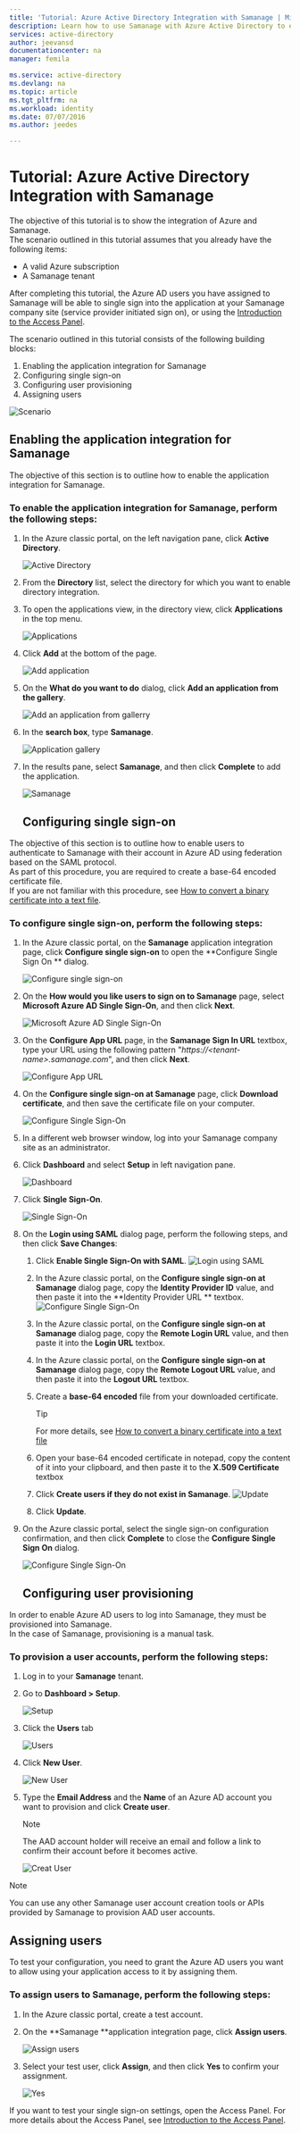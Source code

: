 ```yaml
---
title: 'Tutorial: Azure Active Directory Integration with Samanage | Microsoft Azure'
description: Learn how to use Samanage with Azure Active Directory to enable single sign-on, automated provisioning, and more!
services: active-directory
author: jeevansd
documentationcenter: na
manager: femila

ms.service: active-directory
ms.devlang: na
ms.topic: article
ms.tgt_pltfrm: na
ms.workload: identity
ms.date: 07/07/2016
ms.author: jeedes

---
```

# Tutorial: Azure Active Directory Integration with Samanage
The objective of this tutorial is to show the integration of Azure and Samanage.  
The scenario outlined in this tutorial assumes that you already have the following items:

* A valid Azure subscription
* A Samanage tenant

After completing this tutorial, the Azure AD users you have assigned to Samanage will be able to single sign into the application at your Samanage company site (service provider initiated sign on), or using the [Introduction to the Access Panel](active-directory-saas-access-panel-introduction.md).

The scenario outlined in this tutorial consists of the following building blocks:

1. Enabling the application integration for Samanage
2. Configuring single sign-on
3. Configuring user provisioning
4. Assigning users

![Scenario](./media/active-directory-saas-samanage-tutorial/IC771705.png "Scenario")

## Enabling the application integration for Samanage
The objective of this section is to outline how to enable the application integration for Samanage.

### To enable the application integration for Samanage, perform the following steps:
1. In the Azure classic portal, on the left navigation pane, click **Active Directory**.
   
   ![Active Directory](./media/active-directory-saas-samanage-tutorial/IC700993.png "Active Directory")
2. From the **Directory** list, select the directory for which you want to enable directory integration.
3. To open the applications view, in the directory view, click **Applications** in the top menu.
   
   ![Applications](./media/active-directory-saas-samanage-tutorial/IC700994.png "Applications")
4. Click **Add** at the bottom of the page.
   
   ![Add application](./media/active-directory-saas-samanage-tutorial/IC749321.png "Add application")
5. On the **What do you want to do** dialog, click **Add an application from the gallery**.
   
   ![Add an application from gallerry](./media/active-directory-saas-samanage-tutorial/IC749322.png "Add an application from gallerry")
6. In the **search box**, type **Samanage**.
   
   ![Application gallery](./media/active-directory-saas-samanage-tutorial/IC771707.png "Application gallery")
7. In the results pane, select **Samanage**, and then click **Complete** to add the application.
   
   ![Samanage](./media/active-directory-saas-samanage-tutorial/IC771708.png "Samanage")
   
   ## Configuring single sign-on

The objective of this section is to outline how to enable users to authenticate to Samanage with their account in Azure AD using federation based on the SAML protocol.  
As part of this procedure, you are required to create a base-64 encoded certificate file.  
If you are not familiar with this procedure, see [How to convert a binary certificate into a text file](http://youtu.be/PlgrzUZ-Y1o).

### To configure single sign-on, perform the following steps:
1. In the Azure classic portal, on the **Samanage** application integration page, click **Configure single sign-on** to open the **Configure Single Sign On ** dialog.
   
   ![Configure single sign-on](./media/active-directory-saas-samanage-tutorial/IC771709.png "Configure single sign-on")
2. On the **How would you like users to sign on to Samanage** page, select **Microsoft Azure AD Single Sign-On**, and then click **Next**.
   
   ![Microsoft Azure AD Single Sign-On](./media/active-directory-saas-samanage-tutorial/IC771710.png "Microsoft Azure AD Single Sign-On")
3. On the **Configure App URL** page, in the **Samanage Sign In URL** textbox, type your URL using the following pattern "*https://\<tenant-name\>.samanage.com*", and then click **Next**.
   
   ![Configure App URL](./media/active-directory-saas-samanage-tutorial/IC771711.png "Configure App URL")
4. On the **Configure single sign-on at Samanage** page, click **Download certificate**, and then save the certificate file on your computer.
   
   ![Configure Single Sign-On](./media/active-directory-saas-samanage-tutorial/IC777613.png "Configure Single Sign-On")
5. In a different web browser window, log into your Samanage company site as an administrator.
6. Click **Dashboard** and select **Setup** in left navigation pane.
   
   ![Dashboard](./media/active-directory-saas-samanage-tutorial/IC771712.png "Dashboard")
7. Click **Single Sign-On**.
   
   ![Single Sign-On](./media/active-directory-saas-samanage-tutorial/IC771713.png "Single Sign-On")
8. On the **Login using SAML** dialog page, perform the following steps, and then click **Save Changes**:
   
   1. Click **Enable Single Sign-On with SAML**.
      ![Login using SAML](./media/active-directory-saas-samanage-tutorial/IC771719.png "Login using SAML")
   2. In the Azure classic portal, on the **Configure single sign-on at Samanage** dialog page, copy the **Identity Provider ID** value, and then paste it into the **Identity Provider URL ** textbox.
      ![Configure Single Sign-On](./media/active-directory-saas-samanage-tutorial/IC771720.png "Configure Single Sign-On")
   3. In the Azure classic portal, on the **Configure single sign-on at Samanage** dialog page, copy the **Remote Login URL** value, and then paste it into the **Login URL** textbox.
   4. In the Azure classic portal, on the **Configure single sign-on at Samanage** dialog page, copy the **Remote Logout URL** value, and then paste it into the **Logout URL** textbox.
   5. Create a **base-64 encoded** file from your downloaded certificate.  
      
      > [!TIP]
      > For more details, see [How to convert a binary certificate into a text file](http://youtu.be/PlgrzUZ-Y1o)
      > 
   6. Open your base-64 encoded certificate in notepad, copy the content of it into your clipboard, and then paste it to the **X.509 Certificate** textbox
   7. Click **Create users if they do not exist in Samanage**.
      ![Update](./media/active-directory-saas-samanage-tutorial/IC771722.png "Update")
   8. Click **Update**.
9. On the Azure classic portal, select the single sign-on configuration confirmation, and then click **Complete** to close the **Configure Single Sign On** dialog.
   
   ![Configure Single Sign-On](./media/active-directory-saas-samanage-tutorial/IC771723.png "Configure Single Sign-On")
   
   ## Configuring user provisioning

In order to enable Azure AD users to log into Samanage, they must be provisioned into Samanage.  
In the case of Samanage, provisioning is a manual task.

### To provision a user accounts, perform the following steps:
1. Log in to your **Samanage** tenant.
2. Go to **Dashboard \> Setup**.
   
   ![Setup](./media/active-directory-saas-samanage-tutorial/IC771724.png "Setup")
3. Click the **Users** tab
   
   ![Users](./media/active-directory-saas-samanage-tutorial/IC771725.png "Users")
4. Click **New User**.
   
   ![New User](./media/active-directory-saas-samanage-tutorial/IC771726.png "New User")
5. Type the **Email Address** and the **Name** of an Azure AD account you want to provision and click **Create user**.
   
   > [!NOTE]
   > The AAD account holder will receive an email and follow a link to confirm their account before it becomes active.
   > 
   > 
   
   ![Creat User](./media/active-directory-saas-samanage-tutorial/IC771727.png "Creat User")

> [!NOTE]
> You can use any other Samanage user account creation tools or APIs provided by Samanage to provision AAD user accounts.
> 
> 

## Assigning users
To test your configuration, you need to grant the Azure AD users you want to allow using your application access to it by assigning them.

### To assign users to Samanage, perform the following steps:
1. In the Azure classic portal, create a test account.
2. On the **Samanage **application integration page, click **Assign users**.
   
   ![Assign users](./media/active-directory-saas-samanage-tutorial/IC771728.png "Assign users")
3. Select your test user, click **Assign**, and then click **Yes** to confirm your assignment.
   
   ![Yes](./media/active-directory-saas-samanage-tutorial/IC767830.png "Yes")

If you want to test your single sign-on settings, open the Access Panel. For more details about the Access Panel, see [Introduction to the Access Panel](active-directory-saas-access-panel-introduction.md).

